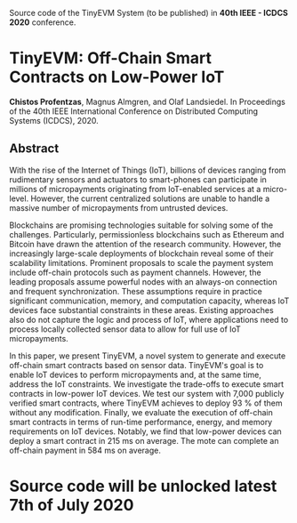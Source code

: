 
Source code of the TinyEVM System (to be published) in <b>40th IEEE - ICDCS 2020</b> conference.

# TinyEVM: Off-Chain Smart Contracts on Low-Power IoT
<b>Chistos Profentzas</b>, Magnus Almgren, and Olaf Landsiedel. In Proceedings of the 40th IEEE International Conference on Distributed Computing Systems (ICDCS), 2020.



## Abstract
With the rise of the Internet of Things (IoT), billions of devices ranging from rudimentary sensors and actuators to smart-phones can participate in millions of micropayments originating from IoT-enabled services at a micro-level.
However, the current centralized solutions are unable to handle a massive number of micropayments from untrusted devices.

Blockchains are promising technologies suitable for solving some of the challenges. 
Particularly, permissionless blockchains such as Ethereum and Bitcoin have drawn the attention of the research community.
However, the increasingly large-scale deployments of blockchain reveal some of their scalability limitations.
Prominent proposals to scale the payment system include off-chain protocols such as payment channels.
However, the leading proposals assume powerful nodes with an always-on connection and frequent synchronization.
These assumptions require in practice significant communication, memory, and computation capacity, whereas IoT devices face substantial constraints in these areas.
Existing approaches also do not capture the logic and process of IoT, where applications need to process locally collected sensor data to allow for full use of IoT micropayments.

In this paper, we present TinyEVM, a novel system to generate and execute off-chain smart contracts based on sensor data.
TinyEVM's goal is to enable IoT devices to perform micropayments and, at the same time, address the IoT constraints.
We investigate the trade-offs to execute smart contracts in low-power IoT devices.
We test our system with 7,000 publicly verified smart contracts, where TinyEVM achieves to deploy 93 % of them without any modification.
Finally, we evaluate the execution of off-chain smart contracts in terms of run-time performance, energy, and memory requirements on IoT devices.
Notably, we find that low-power devices can deploy a smart contract in 215 ms on average.
The mote can complete an off-chain payment in 584 ms on average.


# Source code will be unlocked latest 7th of July 2020 
